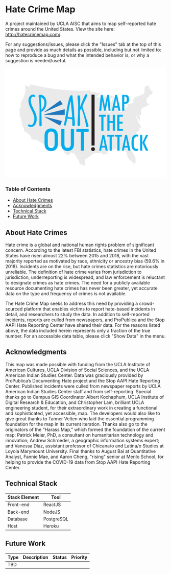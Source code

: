 # Hate Crime Map

A project maintained by UCLA AISC that aims to map self-reported hate crimes around the United States. View the site here: http://hatecrimemap.com/.

For any suggestions/issues, please click the "Issues" tab at the top of this page and provide as much details as possible, including but not limited to: how to reproduce a bug and what the intended behavior is, or why a suggestion is needed/useful.

![hatecrimemap banner](https://raw.githubusercontent.com/IDREsandbox/hatecrimemap/master/assets/hcm_banner.jpg)

### Table of Contents
* [About Hate Crimes](#about)
* [Acknowledgments](#acknowledgments)
* [Technical Stack](#technical)
* [Future Work](#future)

## <a name="about"></a>About Hate Crimes
Hate crime is a global and national human rights problem of significant concern. According to the latest FBI statistics, hate crimes in the United States have risen almost 22% between 2015 and 2018, with the vast majority reported as motivated by race, ethnicity or ancestry bias (59.6% in 2018). Incidents are on the rise, but hate crimes statistics are notoriously unreliable. The definition of hate crime varies from jurisdiction to jurisdiction, underreporting is widespread, and law enforcement is reluctant to designate crimes as hate crimes. The need for a publicly available resource documenting hate crimes has never been greater, yet accurate data on the type and frequency of crimes is not available.

The Hate Crime Map seeks to address this need by providing a crowd-sourced platform that enables victims to report hate-based incidents in detail, and researchers to study the data. In addition to self-reported incidents, reports are culled from newspapers, and ProPublica and the Stop AAPI Hate Reporting Center have shared their data. For the reasons listed above, the data included herein represents only a fraction of the true number. For an accessible data table, please click "Show Data" in the menu.

## <a name="acknowledgments"></a>Acknowledgments
This map was made possible with funding from the UCLA Institute of American Cultures, UCLA Division of Social Sciences, and the UCLA American Indian Studies Center. Data was graciously provided by ProPublica’s Documenting Hate project and the Stop AAPI Hate Reporting Center. Published incidents were culled from newspaper reports by UCLA American Indian Studies Center staff and from self-reporting. Special thanks go to Campus GIS Coordinator Albert Kochaphum, UCLA Institute of Digital Research & Education, and Christopher Lam, brilliant UCLA engineering student, for their extraordinary work in creating a functional and sophisticated, yet accessible, map. The developers would also like to give great thanks to Tanner Velten who laid the essential programming foundation for the map in its current iteration. Thanks also go to the originators of the “Harass Map,” which formed the foundation of the current map: Patrick Meier, PhD, a consultant on humanitarian technology and innovation; Andrew Schroeder, a geographic information systems expert; and Vanessa Díaz, assistant professor of Chicana/o and Latina/o Studies at Loyola Marymount University. Final thanks to August Bai at Quantitative Analyst, Fannie Mae, and Aaron Cheng, "rising" senior at Menlo School, for helping to provide the COVID-19 data from Stop AAPI Hate Reporting Center.

## <a name="technical"></a>Technical Stack
Stack Element | Tool
------------ | -------------
Front-end | ReactJS
Back-end | NodeJS
Database | PostgreSQL
Host | Heroku

## <a name="future"></a>Future Work
Type | Description | Status | Priority
------------ | ------------- | ------------- | -------------
TBD | | |
